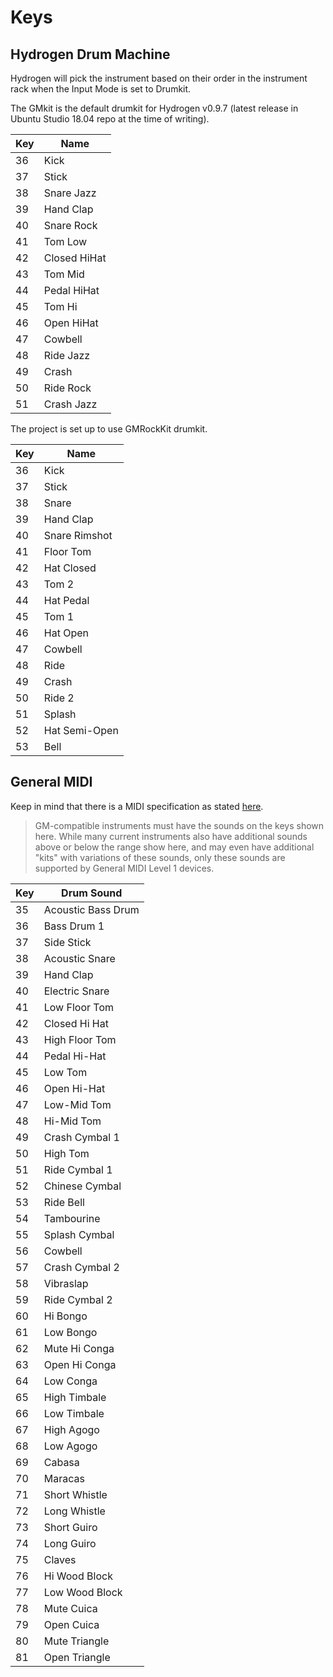 # Keys

## Hydrogen Drum Machine

Hydrogen will pick the instrument based on their order in the instrument rack when the Input Mode is set to Drumkit.

The GMkit is the default drumkit for Hydrogen v0.9.7 (latest release in Ubuntu Studio 18.04 repo at the time of writing).

Key | Name
--- | ----
36 | Kick
37 | Stick	
38 | Snare Jazz
39 | Hand Clap
40 | Snare Rock
41 | Tom Low
42 | Closed HiHat
43 | Tom Mid
44 | Pedal HiHat
45 | Tom Hi
46 | Open HiHat
47 | Cowbell
48 | Ride Jazz
49 | Crash
50 | Ride Rock
51 | Crash Jazz

The project is set up to use GMRockKit drumkit.

Key | Name
--- | ----
36 | Kick
37 | Stick
38 | Snare
39 | Hand Clap
40 | Snare Rimshot
41 | Floor Tom
42 | Hat Closed
43 | Tom 2
44 | Hat Pedal
45 | Tom 1
46 | Hat Open
47 | Cowbell
48 | Ride
49 | Crash
50 | Ride 2
51 | Splash
52 | Hat Semi-Open
53 | Bell

## General MIDI

Keep in mind that there is a MIDI specification as stated [here](https://www.midi.org/specifications/item/gm-level-1-sound-set).

> GM-compatible instruments must have the sounds on the keys shown here. While many current instruments also have additional sounds above or below the range show here, and may even have additional "kits" with variations of these sounds, only these sounds are supported by General MIDI Level 1 devices.

Key | Drum Sound
--- | ----------
35 | Acoustic Bass Drum
36 | Bass Drum 1
37 | Side Stick
38 | Acoustic Snare
39 | Hand Clap
40 | Electric Snare
41 | Low Floor Tom
42 | Closed Hi Hat
43 | High Floor Tom
44 | Pedal Hi-Hat
45 | Low Tom
46 | Open Hi-Hat
47 | Low-Mid Tom
48 | Hi-Mid Tom
49 | Crash Cymbal 1
50 | High Tom
51 | Ride Cymbal 1
52 | Chinese Cymbal
53 | Ride Bell
54 | Tambourine
55 | Splash Cymbal
56 | Cowbell
57 | Crash Cymbal 2
58 | Vibraslap
59 | Ride Cymbal 2
60 | Hi Bongo
61 | Low Bongo
62 | Mute Hi Conga
63 | Open Hi Conga
64 | Low Conga
65 | High Timbale
66 | Low Timbale
67 | High Agogo
68 | Low Agogo
69 | Cabasa
70 | Maracas
71 | Short Whistle
72 | Long Whistle
73 | Short Guiro
74 | Long Guiro
75 | Claves
76 | Hi Wood Block
77 | Low Wood Block
78 | Mute Cuica
79 | Open Cuica
80 | Mute Triangle
81 | Open Triangle
